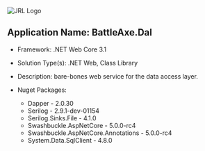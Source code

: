 ![JRL Logo](http://jimmyloforti.com/_common/images/jrl_logo2.png)

## Application Name: BattleAxe.Dal ##

* Framework: .NET Web Core 3.1

* Solution Type(s): .NET Web, Class Library

* Description: bare-bones web service for the data access layer.

* Nuget Packages:
	* Dapper - 2.0.30
	* Serilog - 2.9.1-dev-01154
	* Serilog.Sinks.File - 4.1.0
	* Swashbuckle.AspNetCore - 5.0.0-rc4
	* Swashbuckle.AspNetCore.Annotations - 5.0.0-rc4
	* System.Data.SqlClient - 4.8.0
